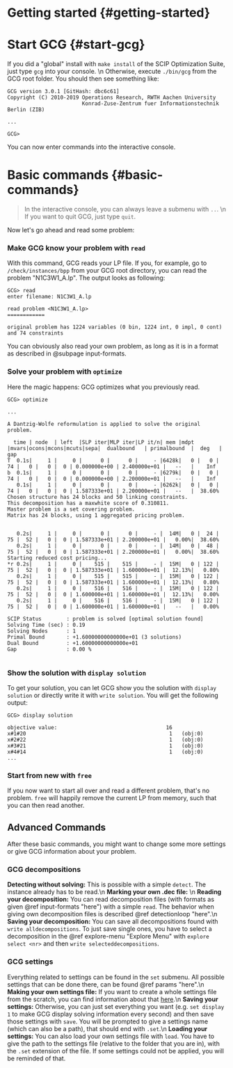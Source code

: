 # Getting started {#getting-started}
# Start GCG {#start-gcg}
If you did a "global" install with `make install` of the SCIP Optimization Suite,
just type `gcg` into your console. \n
Otherwise, execute `./bin/gcg` from the GCG root folder.
You should then see something like:
```
GCG version 3.0.1 [GitHash: dbc6c61]
Copyright (C) 2010-2019 Operations Research, RWTH Aachen University
                        Konrad-Zuse-Zentrum fuer Informationstechnik Berlin (ZIB)

...

GCG>

```

You can now enter commands into the interactive console.

# Basic commands {#basic-commands}
> In the interactive console, you can always leave a submenu with `..`. \n
> If you want to quit GCG, just type `quit`.

Now let's go ahead and read some problem:

### Make GCG know your problem with `read`
With this command, GCG reads your LP file. If you, for example, go to `/check/instances/bpp` from your GCG root
directory, you can read the problem "N1C3W1_A.lp". The output looks as following:
```
GCG> read
enter filename: N1C3W1_A.lp

read problem <N1C3W1_A.lp>
============

original problem has 1224 variables (0 bin, 1224 int, 0 impl, 0 cont) and 74 constraints

```

You can obviously also read your own problem, as long as it is in a format as described in @subpage input-formats.

### Solve your problem with `optimize`
Here the magic happens: GCG optimizes what you previously read.
```
GCG> optimize

...

A Dantzig-Wolfe reformulation is applied to solve the original problem.

  time | node  | left  |SLP iter|MLP iter|LP it/n| mem |mdpt |mvars|ocons|mcons|mcuts|sepa|  dualbound   | primalbound  |  deg   |  gap   
T  0.1s|     1 |     0 |      0 |      0 |     - |6428k|   0 |   0 |  74 |   0 |   0 |  0 | 0.000000e+00 | 2.400000e+01 |   --   |    Inf
b  0.1s|     1 |     0 |      0 |      0 |     - |6279k|   0 |   0 |  74 |   0 |   0 |  0 | 0.000000e+00 | 2.200000e+01 |   --   |    Inf
   0.1s|     1 |     0 |      0 |      0 |     - |6262k|   0 |   0 |  74 |   0 |   0 |  0 | 1.587333e+01 | 2.200000e+01 |   --   |  38.60%
Chosen structure has 24 blocks and 50 linking constraints.
This decomposition has a maxwhite score of 0.310811.
Master problem is a set covering problem.
Matrix has 24 blocks, using 1 aggregated pricing problem.


   0.2s|     1 |     0 |      0 |      0 |     - |  14M|   0 |  24 |  75 |  52 |   0 |  0 | 1.587333e+01 | 2.200000e+01 |   0.00%|  38.60%
   0.2s|     1 |     0 |      0 |      0 |     - |  14M|   0 |  48 |  75 |  52 |   0 |  0 | 1.587333e+01 | 2.200000e+01 |   0.00%|  38.60%
Starting reduced cost pricing...
*r 0.2s|     1 |     0 |    515 |    515 |     - |  15M|   0 | 122 |  75 |  52 |   0 |  0 | 1.587333e+01 | 1.600000e+01 |  12.13%|   0.80%
   0.2s|     1 |     0 |    515 |    515 |     - |  15M|   0 | 122 |  75 |  52 |   0 |  0 | 1.587333e+01 | 1.600000e+01 |  12.13%|   0.80%
   0.2s|     1 |     0 |    516 |    516 |     - |  15M|   0 | 122 |  75 |  52 |   0 |  0 | 1.600000e+01 | 1.600000e+01 |  12.13%|   0.00%
   0.2s|     1 |     0 |    516 |    516 |     - |  15M|   0 | 122 |  75 |  52 |   0 |  0 | 1.600000e+01 | 1.600000e+01 |   --   |   0.00%

SCIP Status        : problem is solved [optimal solution found]
Solving Time (sec) : 0.19
Solving Nodes      : 1
Primal Bound       : +1.60000000000000e+01 (3 solutions)
Dual Bound         : +1.60000000000000e+01
Gap                : 0.00 %


```

### Show the solution with `display solution`
To get your solution, you can let GCG show you the solution with `display solution` or directly write it
with `write solution`. You will get the following output:
```
GCG> display solution

objective value:                                   16
x#1#20                                              1 	(obj:0)
x#2#22                                              1 	(obj:0)
x#3#21                                              1 	(obj:0)
x#4#14                                              1 	(obj:0)
...

```

### Start from new with `free`
If you now want to start all over and read a different problem, that's no problem. `free` will happily
remove the current LP from memory, such that you can then read another.


## Advanced Commands
After these basic commands, you might want to change some more settings or give GCG information about your problem.

### GCG decompositions
**Detecting without solving:** This is possible with a simple `detect`. The instance already has to be read.\n
**Marking your own .dec file:** \n
**Reading your decomposition:** You can read decomposition files (with formats as given @ref input-formats "here") with a simple `read`.
The behavior when giving own decomposition files is described @ref detectionloop "here".\n
**Saving your decomposition:** You can save all decompositions found with `write alldecompositions`. To just save single ones, you have
to select a decomposition in the @ref explore-menu "Explore Menu" with `explore select <nr>` and then `write selecteddecompositions`.

### GCG settings
Everything related to settings can be found in the `set` submenu. All possible settings that can be done there, can be found @ref params "here".\n
**Making your own settings file:** If you want to create a whole settings file from the scratch, you can find information
about that <a href="FAQ.html#createsettingsfile">here</a>.\n
**Saving your settings:** Otherwise, you can just set everything you want (e.g. `set display 1` to make GCG display solving information
  every second) and then save those settings with `save`. You will
be prompted to give a settings name (which can also be a path), that should end
with `.set`.\n
**Loading your settings:** You can also load your own settings file with `load`. You have to give the path to the settings file (relative to the folder that
you are in), with the `.set` extension of the file. If some settings could not
be applied, you will be reminded of that.
